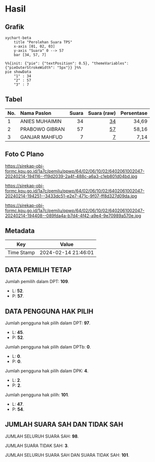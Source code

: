 # Hasil

## Grafik

```mermaid
xychart-beta
    title "Perolehan Suara TPS"
    x-axis [01, 02, 03]
    y-axis "Suara" 0 --> 57
    bar [34, 57, 7]
```

```mermaid
%%{init: {"pie": {"textPosition": 0.5}, "themeVariables": {"pieOuterStrokeWidth": "5px"}} }%%
pie showData
    "1" : 34
    "2" : 57
    "3" : 7
```

## Tabel

| No. | Nama Paslon    | Suara | Suara (raw) | Persentase |
|:--- |:-------------- | -----:| -----------:| ----------:|
| 1   | ANIES MUHAIMIN | 34    | [34][p-1]   | 34,69      |
| 2   | PRABOWO GIBRAN | 57    | [57][p-2]   | 58,16      |
| 3   | GANJAR MAHFUD  | 7     | [7][p-3]    | 7,14       |


[p-1]: https://github.com/gigit-pemilu/pemilu-2024-64-kalimantan-timur/blob/main/pilpres/hitung-suara/sub/64-kalimantan-timur/sub/02-kutai-kartanegara/sub/06-tenggarong/sub/1002-loa-ipuh/sub/047-tps/sub/paslon-1.txt
[p-2]: https://github.com/gigit-pemilu/pemilu-2024-64-kalimantan-timur/blob/main/pilpres/hitung-suara/sub/64-kalimantan-timur/sub/02-kutai-kartanegara/sub/06-tenggarong/sub/1002-loa-ipuh/sub/047-tps/sub/paslon-2.txt
[p-3]: https://github.com/gigit-pemilu/pemilu-2024-64-kalimantan-timur/blob/main/pilpres/hitung-suara/sub/64-kalimantan-timur/sub/02-kutai-kartanegara/sub/06-tenggarong/sub/1002-loa-ipuh/sub/047-tps/sub/paslon-3.txt

## Foto C Plano

https://sirekap-obj-formc.kpu.go.id/1a7c/pemilu/ppwp/64/02/06/10/02/6402061002047-20240214-194116--f19d2039-2a4f-488c-a6a3-c1eb801d04bd.jpg

https://sirekap-obj-formc.kpu.go.id/1a7c/pemilu/ppwp/64/02/06/10/02/6402061002047-20240214-194251--3433dc51-e2e7-471c-9f07-ff8d327d09da.jpg

https://sirekap-obj-formc.kpu.go.id/1a7c/pemilu/ppwp/64/02/06/10/02/6402061002047-20240214-194408--089fda4a-b7d4-4f42-a9e4-9e70989a570e.jpg


## Metadata

| Key        | Value               |
| ---------- | ------------------- |
| Time Stamp | 2024-02-14 21:46:01 |


## DATA PEMILIH TETAP

Jumlah pemilih dalam DPT: **109**.
 * L: **52**.
 * P: **57**.

## DATA PENGGUNA HAK PILIH

Jumlah pengguna hak pilih dalam DPT: **97**.
 * L: **45**.
 * P: **52**.

Jumlah pengguna hak pilih dalam DPTb: **0**.
 * L: **0**.
 * P: **0**.

Jumlah pengguna hak pilih dalam DPK: **4**.
 * L: **2**.
 * P: **2**.

Jumlah pengguna hak pilih: **101**.
 * L: **47**.
 * P: **54**.

## JUMLAH SUARA SAH DAN TIDAK SAH

JUMLAH SELURUH SUARA SAH: **98**.

JUMLAH SUARA TIDAK SAH: **3**.

JUMLAH SELURUH SUARA SAH DAN SUARA TIDAK SAH: **101**.


